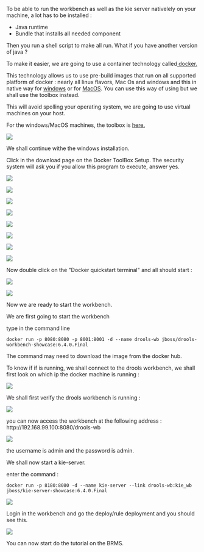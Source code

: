 To be able to run the workbench as well as the kie server nativelely on your machine, a lot has to be installed :

* Java runtime
* Bundle that installs all needed component

Then you run a shell script to make all run. What if you have another version of java ?

To make it easier, we are going to use a container technology called[ docker.](https://www.docker.com)

This technology allows us to use pre-build images that run on all supported platform of docker : nearly all linux flavors, Mac Os and windows and this in native way for [windows](https://docs.docker.com/docker-for-windows/) or for [MacOS](https://docs.docker.com/docker-for-mac/).  You can use this way of using but we shall use the toolbox instead.

This will avoid spolling your operating system, we are going to use virtual machines on your host.

For the windows\/MacOS machines, the toolbox is [here.](https://www.docker.com/products/docker-toolbox)

![](/assets/win-step01.png)

We shall continue withe the windows installation.

Click in the download page on the Docker ToolBox Setup. The security system will ask you if you allow this program to execute, answer yes.

![](/install/step-01.png)

![](/install/step-02.png)

![](/install/step-03.png)

![](/install/step-04.png)

![](/install/step-05.png)

![](/install/step-06.png)

![](/install/step-07.png)

![](/install/step-08.png)

Now double click on the "Docker quickstart terminal" and all should start :

![](/install/step-09.png)

![](/install/step-10.png)

Now we are ready to start the workbench.



We are first going to start the workbench

type in the command line 

`docker run -p 8080:8080 -p 8001:8001 -d --name drools-wb jboss/drools-workbench-showcase:6.4.0.Final`

The command may need to download the image from the docker hub.

To know if if is running, we shall connect to the drools workbench, we shall first look on which ip the docker machine is running : 

![](/install/step-11.png)

We shall first verify the drools workbench is running : 

![](/install/step-12.png)



you can now access the workbench at the following address : http:\/\/192.168.99.100:8080\/drools-wb

![](/install/step-13.png)

the username is admin and the password is admin.



We shall now start a kie-server.

enter the command : 

`docker run -p 8180:8080 -d --name kie-server --link drools-wb:kie_wb jboss/kie-server-showcase:6.4.0.Final`



![](/install/step-14.png)

Login in the workbench and go the deploy\/rule deployment and you should see this.

![](/install/step-15.png)

You can now start do the tutorial on the BRMS.



